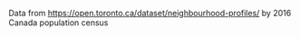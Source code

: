 
Data from https://open.toronto.ca/dataset/neighbourhood-profiles/
by 2016 Canada population census
